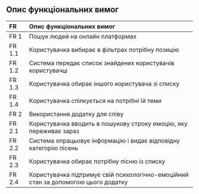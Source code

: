## Опис функціональних вимог

|FR | Опис функціональних вимог | 
|:-------|:------------|
|FR 1    | Пошук людей на онлайн платформах   | 
|FR 1.1| Користувачка вибирає в фільтрах потрібну позицію|
|FR 1.2 | Система передає список знайдених користувачів користувачці|  
|FR 1.3|Користувачка обирає іншого користувача зі списку |
|FR 1.4|Користувачка спілкується на потрібні їй теми |
|FR 2    | Використання додатку для співу  | 
|FR 2.1| Користувачка вводить в пошукову строку емоцію, яку переживає зараз|
|FR 2.2 | Система опрацьовує інформацію і видає відповідну категорію пісень|  
|FR 2.3|Користувачка обирає  потрібну пісню із списку |
|FR 2.4|Користувачка підтримує свій психологічно-емоційний стан за допомогою цього додатку |

